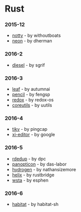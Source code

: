 # Rust


### 2015-12
- [notty](https://github.com/withoutboats/notty) - by withoutboats
- [neon](https://github.com/dherman/neon) - by dherman

### 2016-2
- [diesel](https://github.com/sgrif/diesel) - by sgrif

### 2016-3
- [leaf](https://github.com/autumnai/leaf) - by autumnai
- [pencil](https://github.com/fengsp/pencil) - by fengsp
- [redox](https://github.com/redox-os/redox) - by redox-os
- [coreutils](https://github.com/uutils/coreutils) - by uutils

### 2016-4
- [tikv](https://github.com/pingcap/tikv) - by pingcap
- [xi-editor](https://github.com/google/xi-editor) - by google

### 2016-5
- [rdedup](https://github.com/dpc/rdedup) - by dpc
- [panopticon](https://github.com/das-labor/panopticon) - by das-labor
- [hydrogen](https://github.com/nathansizemore/hydrogen) - by nathansizemore
- [helix](https://github.com/rustbridge/helix) - by rustbridge
- [wsta](https://github.com/esphen/wsta) - by esphen

### 2016-6
- [habitat](https://github.com/habitat-sh/habitat) - by habitat-sh
